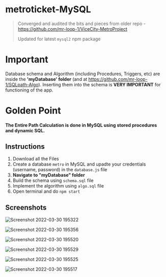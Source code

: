 # metroticket-MySQL

> Converged and audited the bits and pieces from older repo - https://github.com/mr-loop-1/ViceCity-MetroProject
> 
> Updated for latest `mysql2` npm package
# Important
Database schema and Algorithm (including Procedures, Triggers, etc) are inside the **'myDatabase' folder** (and at https://github.com/mr-loop-1/SQLpath-Algo). Inserting them into the schema is **VERY IMPORTANT** for functioning of the app.

# Golden Point
#### The Entire Path Calculation is done in MySQL using stored procedures and dynamic SQL.

## Instructions
1. Download all the Files
2. Create a database `metro` in MySQL and upadte your credentials (username, password) in the `database.js` file
3. **Navigate to "myDatabase" folder**
4. Build the schema using `schema.sql` file
5. Implement the algorithm using `algo.sql` file
6. Open terminal and do `npm start`


## Screenshots


![Screenshot 2022-03-30 195322](https://user-images.githubusercontent.com/62374784/160860682-e14bab9e-439e-4685-920d-f88bbd4876c3.png)


![Screenshot 2022-03-30 195356](https://user-images.githubusercontent.com/62374784/160860699-e099380e-29c8-4c8d-b3d1-31b84636bf44.png)


![Screenshot 2022-03-30 195520](https://user-images.githubusercontent.com/62374784/160860714-19776f2e-9a12-4fde-81ef-c18861b9a94c.png)


![Screenshot 2022-03-30 195529](https://user-images.githubusercontent.com/62374784/160860759-11215901-dfb3-434a-8f7b-fafff8c8f3b7.png)


![Screenshot 2022-03-30 195525](https://user-images.githubusercontent.com/62374784/160860776-142cb52e-8252-4fd8-b44d-58d9539955ea.png)


![Screenshot 2022-03-30 195517](https://user-images.githubusercontent.com/62374784/160860790-7c68b5be-a973-47cc-9f05-d2bdf9145ba8.png)
